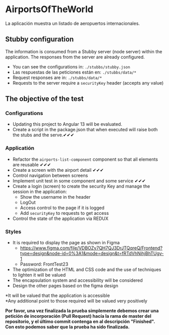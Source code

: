 # AirportsOfTheWorld

La aplicación muestra un listado de aeropuertos internacionales.

## Stubby configuration

The information is consumed from a Stubby server (node server) within the application.
The responses from the server are already configured.

- You can see the configurations in: `./stubbs/stubby.json`
- Las respuestas de las peticiones están en: `./stubbs/data/*`
- Request responses are in: `./stubbs/data/*`
- Requests to the server require a `securityKey` header (accepts any value)

## The objective of the test

### Configurations

- Updating this project to Angular 13 will be evaluated.
- Create a script in the package.json that when executed will raise both the stubs and the serve.✔✔✔

### Applicatión

- Refactor the `airports-list-component` component so that all elements are reusable ✔✔✔
- Create a screen with the airport detail ✔✔✔
- Control navigation between screens
- Implement unit test in some component and some service ✔✔✔
- Create a login (screen) to create the security Key and manage the session in the application:
  - Show the username in the header
  - LogOut
  - Access control to the page if it is logged
  - Add `securityKey` to requests to get access
- Control the state of the application via REDUX

### Styles

- It is required to display the page as shown in Figma
  - https://www.figma.com/file/VDBOZy7QH7QJ3DrJTQqreQ/Frontend?type=design&node-id=0%3A1&mode=design&t=fRTdVhNihjBhTUgv-1
  - Password: FrontTest23
- The optimization of the HTML and CSS code and the use of techniques to lighten it will be valued
- The encapsulation system and accessibility will be considered
- Design the other pages based on the figma design

*It will be valued that the application is accessible <br>
*Any additional point to those required will be valued very positively

**Por favor, una vez finalizada la prueba simplemente debemos crear una petición de incorporación (Pull Request) hacía la rama de master del repositorio, y el último commit contenga en al descripción "Finished". Con esto podemos saber que la prueba ha sido finalizada.**
